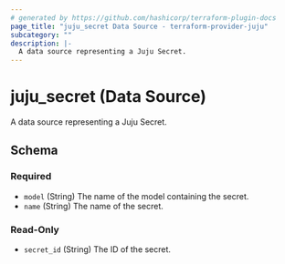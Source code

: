 ```yaml
---
# generated by https://github.com/hashicorp/terraform-plugin-docs
page_title: "juju_secret Data Source - terraform-provider-juju"
subcategory: ""
description: |-
  A data source representing a Juju Secret.
---
```


# juju_secret (Data Source)

A data source representing a Juju Secret.



<!-- schema generated by tfplugindocs -->
## Schema

### Required

- `model` (String) The name of the model containing the secret.
- `name` (String) The name of the secret.

### Read-Only

- `secret_id` (String) The ID of the secret.
